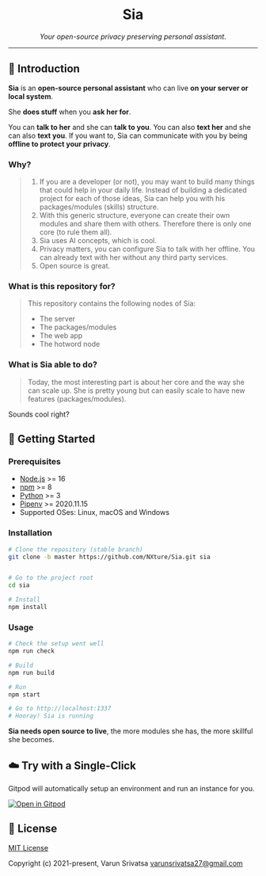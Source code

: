 
<h1 align="center">
  Sia
</h1>

*<p align="center">Your open-source privacy preserving personal assistant.</p>*

---

## 👋 Introduction

**Sia** is an **open-source personal assistant** who can live **on your server or local system**.

She **does stuff** when you **ask her for**.

You can **talk to her** and she can **talk to you**.
You can also **text her** and she can also **text you**.
If you want to, Sia can communicate with you by being **offline to protect your privacy**.

### Why?

> 1. If you are a developer (or not), you may want to build many things that could help in your daily life.
> Instead of building a dedicated project for each of those ideas, Sia can help you with his
> packages/modules (skills) structure.
> 2. With this generic structure, everyone can create their own modules and share them with others.
> Therefore there is only one core (to rule them all).
> 3. Sia uses AI concepts, which is cool.
> 4. Privacy matters, you can configure Sia to talk with her offline. You can already text with her without any third party services.
> 5. Open source is great.

### What is this repository for?

> This repository contains the following nodes of Sia:
> - The server
> - The packages/modules
> - The web app
> - The hotword node

### What is Sia able to do?

> Today, the most interesting part is about her core and the way she can scale up. She is pretty young but can easily scale to have new features (packages/modules).

Sounds cool right?

## 🚀 Getting Started

### Prerequisites

- [Node.js](https://nodejs.org/) >= 16
- [npm](https://npmjs.com/) >= 8
- [Python](https://www.python.org/downloads/) >= 3
- [Pipenv](https://docs.pipenv.org) >= 2020.11.15
- Supported OSes: Linux, macOS and Windows


### Installation

```sh
# Clone the repository (stable branch)
git clone -b master https://github.com/NXture/Sia.git sia


# Go to the project root
cd sia

# Install
npm install
```

### Usage

```sh
# Check the setup went well
npm run check

# Build
npm run build

# Run
npm start

# Go to http://localhost:1337
# Hooray! Sia is running
```

**Sia needs open source to live**, the more modules she has, the more skillful she becomes.

## ☁️ Try with a Single-Click

Gitpod will automatically setup an environment and run an instance for you.

[![Open in Gitpod](https://gitpod.io/button/open-in-gitpod.svg)](https://gitpod.io/#https://github.com/NXture/Sia)

## 📝 License
[MIT License](https://github.com/NXture/Sia/blob/main/LICENSE.md)

Copyright (c) 2021-present, Varun Srivatsa <varunsrivatsa27@gmail.com>

